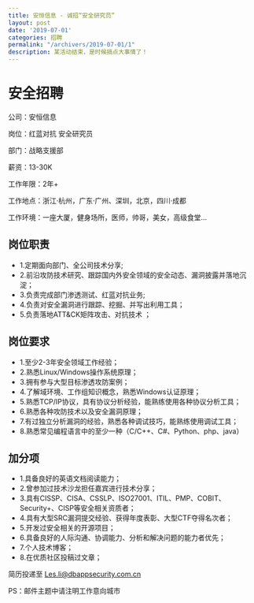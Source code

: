 ```yaml
---
title: 安恒信息 - 诚招“安全研究员”
layout: post
date: '2019-07-01'
categories: 招聘
permalink: "/archivers/2019-07-01/1"
description: 某活动结束，是时候搞点大事情了！
---
```


# 安全招聘

公司：安恒信息

岗位：红蓝对抗 安全研究员

部门：战略支援部

薪资：13-30K

工作年限：2年+

工作地点：浙江·杭州，广东·广州、深圳，北京，四川·成都

工作环境：一座大厦，健身场所，医师，帅哥，美女，高级食堂… 

## 岗位职责

- 1.定期面向部门、全公司技术分享;
- 2.前沿攻防技术研究、跟踪国内外安全领域的安全动态、漏洞披露并落地沉淀；
- 3.负责完成部门渗透测试、红蓝对抗业务;
- 4.负责对安全漏洞进行跟踪、挖掘、并写出利用工具；
- 5.负责落地ATT&CK矩阵攻击、对抗技术 ；

## 岗位要求

- 1.至少2-3年安全领域工作经验；
- 2.熟悉Linux/Windows操作系统原理；
- 3.拥有参与大型目标渗透攻防案例；
- 4.了解域环境、工作组知识概念，熟悉Windows认证原理；
- 5.熟悉TCP/IP协议，具有协议分析经验，能熟练使用各种协议分析工具； 
- 6.熟悉各种攻防技术以及安全漏洞原理；
- 7.有过独立分析漏洞的经验，熟悉各种调试技巧，能熟练使用调试工具；
- 8.熟悉常见编程语言中的至少一种（C/C++、C#、Python、php、java）

## 加分项

- 1.具备良好的英语文档阅读能力；
- 2.曾参加过技术沙龙担任嘉宾进行技术分享；
- 3.具有CISSP、CISA、CSSLP、ISO27001、ITIL、PMP、COBIT、Security+、CISP等安全相关资质者；
- 4.具有大型SRC漏洞提交经验、获得年度表彰、大型CTF夺得名次者；
- 5.开发过安全相关的开源项目；
- 6.具备良好的人际沟通、协调能力、分析和解决问题的能力者优先；
- 7.个人技术博客；
- 8.在优质社区投稿过文章；

简历投递至 Les.li@dbappsecurity.com.cn

PS：邮件主题中请注明工作意向城市


